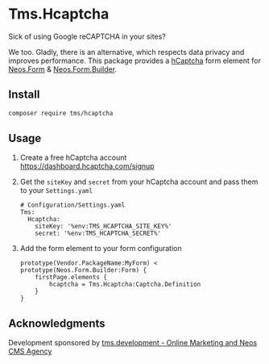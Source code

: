 # Tms.Hcaptcha

Sick of using Google reCAPTCHA in your sites?

We too. Gladly, there is an alternative, which respects data privacy and improves performance.
This package provides a [hCaptcha](https://www.hcaptcha.com/) form element for [Neos.Form](https://github.com/neos/form) & [Neos.Form.Builder](https://github.com/neos/form-builder).

## Install

```bash
composer require tms/hcaptcha
```

## Usage

1. Create a free hCaptcha account https://dashboard.hcaptcha.com/signup
2. Get the `siteKey` and `secret` from your hCaptcha account and pass them to your `Settings.yaml`

    ```
    # Configuration/Settings.yaml
    Tms:
      Hcaptcha:
        siteKey: '%env:TMS_HCAPTCHA_SITE_KEY%'
        secret: '%env:TMS_HCAPTCHA_SECRET%'
    ```

3. Add the form element to your form configuration

    ```
    prototype(Vendor.PackageName:MyForm) < prototype(Neos.Form.Builder:Form) {
        firstPage.elements {
            hcaptcha = Tms.Hcaptcha:Captcha.Definition
        }
    }
    ```

## Acknowledgments

Development sponsored by [tms.development - Online Marketing and Neos CMS Agency](https://www.tms-development.de/)
